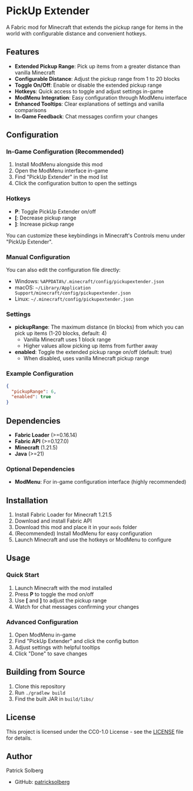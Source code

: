 # PickUp Extender

A Fabric mod for Minecraft that extends the pickup range for items in the world with configurable distance and convenient hotkeys.

## Features

- **Extended Pickup Range**: Pick up items from a greater distance than vanilla Minecraft
- **Configurable Distance**: Adjust the pickup range from 1 to 20 blocks
- **Toggle On/Off**: Enable or disable the extended pickup range
- **Hotkeys**: Quick access to toggle and adjust settings in-game
- **ModMenu Integration**: Easy configuration through ModMenu interface
- **Enhanced Tooltips**: Clear explanations of settings and vanilla comparisons
- **In-Game Feedback**: Chat messages confirm your changes

## Configuration

### In-Game Configuration (Recommended)

1. Install ModMenu alongside this mod
2. Open the ModMenu interface in-game
3. Find "PickUp Extender" in the mod list
4. Click the configuration button to open the settings

### Hotkeys

- **P**: Toggle PickUp Extender on/off
- **[**: Decrease pickup range
- **]**: Increase pickup range

You can customize these keybindings in Minecraft's Controls menu under "PickUp Extender".

### Manual Configuration

You can also edit the configuration file directly:
- Windows: `%APPDATA%/.minecraft/config/pickupextender.json`
- macOS: `~/Library/Application Support/minecraft/config/pickupextender.json`
- Linux: `~/.minecraft/config/pickupextender.json`

### Settings

- **pickupRange**: The maximum distance (in blocks) from which you can pick up items (1-20 blocks, default: 4)
  - Vanilla Minecraft uses 1 block range
  - Higher values allow picking up items from further away
- **enabled**: Toggle the extended pickup range on/off (default: true)
  - When disabled, uses vanilla Minecraft pickup range

### Example Configuration

```json
{
  "pickupRange": 6,
  "enabled": true
}
```

## Dependencies

- **Fabric Loader** (>=0.16.14)
- **Fabric API** (>=0.127.0)
- **Minecraft** (1.21.5)
- **Java** (>=21)

### Optional Dependencies

- **ModMenu**: For in-game configuration interface (highly recommended)

## Installation

1. Install Fabric Loader for Minecraft 1.21.5
2. Download and install Fabric API
3. Download this mod and place it in your `mods` folder
4. (Recommended) Install ModMenu for easy configuration
5. Launch Minecraft and use the hotkeys or ModMenu to configure

## Usage

### Quick Start
1. Launch Minecraft with the mod installed
2. Press **P** to toggle the mod on/off
3. Use **[** and **]** to adjust the pickup range
4. Watch for chat messages confirming your changes

### Advanced Configuration
1. Open ModMenu in-game
2. Find "PickUp Extender" and click the config button
3. Adjust settings with helpful tooltips
4. Click "Done" to save changes

## Building from Source

1. Clone this repository
2. Run `./gradlew build`
3. Find the built JAR in `build/libs/`

## License

This project is licensed under the CC0-1.0 License - see the [LICENSE](LICENSE) file for details.

## Author

Patrick Solberg
- GitHub: [patricksolberg](https://github.com/patricksolberg) 